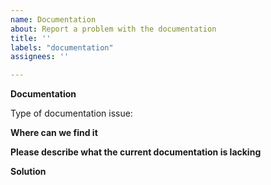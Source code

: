 ```yaml
---
name: Documentation
about: Report a problem with the documentation
title: ''
labels: "documentation"
assignees: ''

---
```


<!--
Thank you for filing out a documentation issue!
As documentation issues can be quite versatile,
feel free to describe them in a way that you find best for it.
-->

**Documentation**

Type of documentation issue: 
<!-- e.g. error in current documentation,
missing documentation, etc.-->

**Where can we find it**
<!-- Provide a description where we can find the documentation you are referring to, and possibly even screenshots-->

**Please describe what the current documentation is lacking**
<!-- Please explain what the issue with the current documentation is, e.g. missing, false, misleading, etc.-->

**Solution**
<!-- Do you have already have a solution to the proposed issue, if yes, please let us know here!-->
